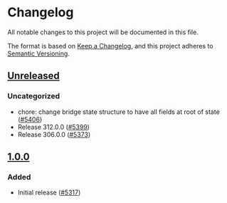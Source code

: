 # Changelog

All notable changes to this project will be documented in this file.

The format is based on [Keep a Changelog](https://keepachangelog.com/en/1.0.0/),
and this project adheres to [Semantic Versioning](https://semver.org/spec/v2.0.0.html).

## [Unreleased]

### Uncategorized

- chore: change bridge state structure to have all fields at root of state ([#5406](https://github.com/MetaMask/core/pull/5406))
- Release 312.0.0 ([#5399](https://github.com/MetaMask/core/pull/5399))
- Release 306.0.0 ([#5373](https://github.com/MetaMask/core/pull/5373))

## [1.0.0]

### Added

- Initial release ([#5317](https://github.com/MetaMask/core/pull/5317))

[Unreleased]: https://github.com/MetaMask/core/compare/@metamask/bridge-status-controller@1.0.0...HEAD
[1.0.0]: https://github.com/MetaMask/core/releases/tag/@metamask/bridge-status-controller@1.0.0
